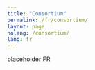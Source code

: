 ```yaml
---
title: "Consortium"
permalink: /fr/consortium/
layout: page
nolang: /consortium/
lang: fr
---
```


placeholder FR